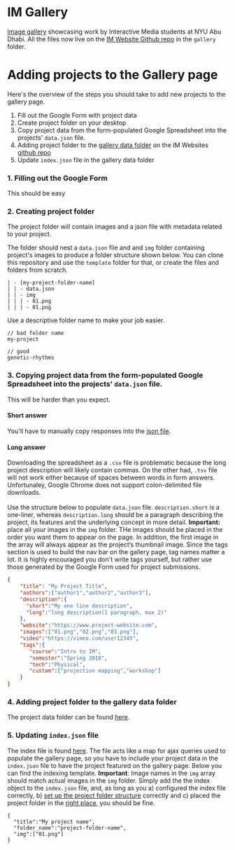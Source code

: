 # IM Gallery
[Image gallery](http://gallery.nyuad.im/) showcasing work by Interactive Media students at NYU Abu Dhabi.
All the files now live on the [IM Website Github repo](https://github.com/NYUAD-IM/website/tree/master/gallery/data/projects) in the `gallery` folder. 

# Adding projects to the Gallery page
Here's the overview of the steps you should take to add new projects to the gallery page.
1. Fill out the Google Form with project data
2. Create project folder on your desktop
3. Copy project data from the form-populated Google Spreadsheet into the projects' `data.json` file.
4. Adding project folder to the [gallery data folder](https://github.com/NYUAD-IM/website/tree/master/gallery/data) on the IM Websites [github repo](https://github.com/NYUAD-IM/website/tree/master/gallery/data/projects)
5. Update `index.json` file in the gallery data folder

### 1. Filling out the Google Form
This should be easy

### 2. Creating project folder
The project folder will contain images and a json file with metadata related to your project. 

The folder should nest a `data.json` file and and `img` folder containing project's images to produce a folder structure shown below. You can clone this repository and use the `template` folder for that, or create the files and folders from scratch.
```
| - [my-project-folder-name]
| | - data.json
| | - img 
| | | - 01.png
| | | - 01.png
```
   
Use a descriptive folder name to make your job easier.
```
// bad folder name
my-project

// good
genetic-rhythms
```

### 3. Copying project data from the form-populated Google Spreadsheet into the projects' `data.json` file.
This will be harder than you expect. 
#### Short answer
You'll have to manually copy responses into the [json file](https://github.com/NYUAD-IM/website-panel/blob/master/docs/index.md#projects).
#### Long answer
Downloading the spreadsheet as a `.csv` file is problematic because the long project description will likely contain commas. On the other had, `.tsv` file will not work either because of spaces between words in form answers. Unfortunaley, Google Chrome does not support colon-delimited file downloads.
<br /><br />
Use the structure below to populate `data.json` file. `description.short` is a one-liner, whereas `description.long` should be a paragraph describing the project, its features and the underlying concept in more detail. **Important:** place all your images in the `img` folder. THe images should be placed in the order you want them to appear on the page. In addition, the first image in the array will always appear as the project’s thumbnail image. Since the tags section is used to build the nav bar on the gallery page, tag names matter a lot. It is highly encouraged you don't write tags yourself, but rather use those generated by the Google Form used for project submissions.
```json
{
    "title": "My Project Title",
    "authors":["author1","author2","author3"],
    "description":{
      "short":"My one line description",
      "long":"long description(1 paragraph, max 2)"
    },
    "website":"https://www.project-website.com",
    "images":["01.png","02.png","03.png"],
    "video":"https://vimeo.com/user12345",
    "tags":{
       "course":"Intro to IM",
       "semester":"Spring 2018",
       "tech":"Physical",
       "custom":["projection mapping","workshop"]
    }
}
```

### 4. Adding project folder to the gallery data folder
The project data folder can be found [here](https://github.com/NYUAD-IM/website/tree/master/gallery/data/projects). 

### 5. Updating `index.json` file
The index file is found [here](https://github.com/NYUAD-IM/website/tree/master/gallery/data). The file acts like a map for ajax queries used to populate the gallery page, so you have to include your project data in the `index.json` file to have the project featured on the gallery page. Below you can find the indexing template. **Important**: Image names in the `img` array should match actual images in the `img` folder. Simply add the the index object to the `index.json` file, and, as long as you a) configured the index file correctly, b) [set up the project folder structure](https://github.com/mklasinc/im-gallery-new/blob/master/README.md#2-creating-project-folder) correctly and c) placed the project folder in the [right place](https://github.com/NYUAD-IM/website/tree/master/gallery/data/projects), you should be fine.
```
{
  "title":"My project name",
  "folder_name":"project-folder-name",
  "img":["01.png"]
}
```





